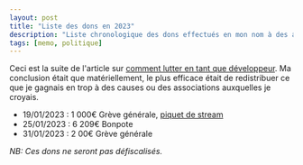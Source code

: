 ```yaml
---
layout: post
title: "Liste des dons en 2023"
description: "Liste chronologique des dons effectués en mon nom à des assos"
tags: [memo, politique]
---
```


Ceci est la suite de l'article sur [comment lutter en tant que développeur](https://blog.lamarque.tech/Faire-la-gr%C3%A8ve-en-tant-que-d%C3%A9veloppeur/). 
Ma conclusion était que matériellement, le plus efficace était de redistribuer ce que je gagnais en trop à des causes ou
des associations auxquelles je croyais. 

* 19/01/2023 : 1 000€ Grève générale, [piquet de stream](https://www.twitch.tv/piquetdestream)
* 25/01/2023 : 6 209€ Bonpote
* 31/01/2023 : 2 00€ Grève générale

*NB: Ces dons ne seront pas défiscalisés.*
